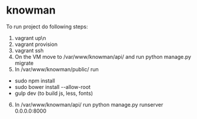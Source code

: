 # knowman
To run project do following steps:
1. vagrant up\n
2. vagrant provision
3. vagrant ssh
4. On the VM move to /var/www/knowman/api/ and run python manage.py migrate
5. In /var/www/knowman/public/ run 
  - sudo npm install 
  - sudo bower install --allow-root
  - gulp dev (to build js, less, fonts)
6. In /var/www/knowman/api/ run python manage.py runserver 0.0.0.0:8000
